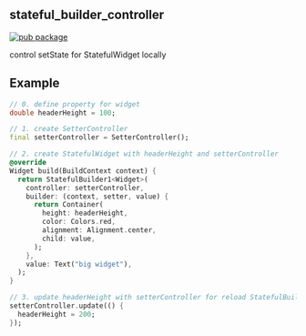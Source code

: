 ## stateful_builder_controller

[![pub package](https://img.shields.io/pub/v/stateful_builder_controller.svg)](https://pub.dartlang.org/packages/stateful_builder_controller)


control setState for StatefulWidget locally

## Example

```dart
// 0. define property for widget
double headerHeight = 100;

// 1. create SetterController
final setterController = SetterController();

// 2. create StatefulWidget with headerHeight and setterController
@override
Widget build(BuildContext context) {
  return StatefulBuilder1<Widget>(
    controller: setterController,
    builder: (context, setter, value) {
      return Container(
        height: headerHeight,
        color: Colors.red,
        alignment: Alignment.center,
        child: value,
      );
    },
    value: Text("big widget"),
  );
}

// 3. update headerHeight with setterController for reload StatefulBuilder1 only
setterController.update(() {
  headerHeight = 200;
});
```
